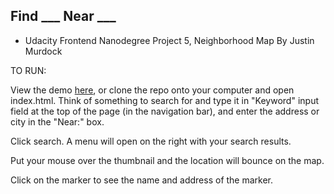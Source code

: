 ## Find ___ Near ___

- Udacity Frontend Nanodegree Project 5, Neighborhood Map
  By Justin Murdock

TO RUN:

View the demo [here](http://juliusakula.github.io/project-5), or clone the repo onto your computer and open index.html.
Think of something to search for and type it in "Keyword" input field at the top of the page (in the navigation bar), and enter the address or city in the "Near:" box.

Click search. A menu will open on the right with your search results.

Put your mouse over the thumbnail and the location will bounce on the map.

Click on the marker to see the name and address of the marker.
